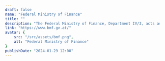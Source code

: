 ```yaml
---
draft: false
name: "Federal Ministry of Finance"
title: ""
description: "The Federal Ministry of Finance, Department IV/3, acts as the central authority for addressing all forms of customs and tax fraud, specializing in international information exchange between the customs and tax authorities of member states. Furthermore, the anti-fraud department serves as the designated partner and interface for managing money laundering concerns within the ministry, other departments, and national institutions in Austria."
link: "https://www.bmf.gv.at/"
avatar: {
    src: "/src/assets/bmf.png",
    alt: "Federal Ministry of Finance"
}
publishDate: "2024-01-29 12:00"
---
```

